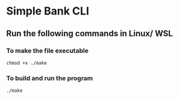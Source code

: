 # Simple Bank CLI

## Run the following commands in Linux/ WSL
### To make the file executable
```
chmod +x ./make
```

### To build and run the program
```
./make
```
